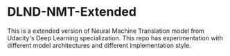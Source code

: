 # DLND-NMT-Extended
This is a extended version of Neural Machine Translation model from Udacity's Deep Learning specialization. This repo has experimentation with different model architectures and different implementation style.
